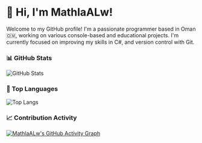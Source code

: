 # 👋 Hi, I'm MathlaALw!

Welcome to my GitHub profile! I'm a passionate programmer based in Oman 🇴🇲, working on various console-based and educational projects. I'm currently focused on improving my skills in C#, and version control with Git.



### 📊 GitHub Stats

![GitHub Stats](https://github-readme-stats.vercel.app/api?username=MathlaALw&show_icons=true&theme=tokyonight&hide_title=false)


### 🧠 Top Languages

![Top Langs](https://github-readme-stats.vercel.app/api/top-langs/?username=MathlaALw&layout=compact&theme=tokyonight)



### 📈 Contribution Activity

[![MathlaALw's GitHub Activity Graph](https://github-readme-activity-graph.vercel.app/graph?username=MathlaALw&theme=tokyo-night)](https://github.com/Ashutosh00710/github-readme-activity-graph)
